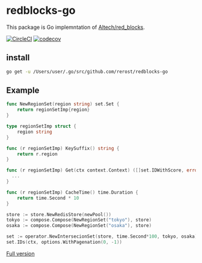 # redblocks-go
This package is Go implemntation of [Altech/red_blocks](https://github.com/Altech/red_blocks).

[![CircleCI](https://circleci.com/gh/rerost/redblocks-go/tree/master.svg?style=svg)](https://circleci.com/gh/rerost/redblocks-go/tree/master) [![codecov](https://codecov.io/gh/rerost/redblocks-go/branch/master/graph/badge.svg)](https://codecov.io/gh/rerost/redblocks-go)

## install
```bash
go get -u /Users/user/.go/src/github.com/rerost/redblocks-go
```

## Example
```go
func NewRegionSet(region string) set.Set {
	return regionSetImp{region}
}

type regionSetImp struct {
	region string
}

func (r regionSetImp) KeySuffix() string {
	return r.region
}

func (r regionSetImp) Get(ctx context.Context) ([]set.IDWithScore, error) {
  ...
}

func (r regionSetImp) CacheTime() time.Duration {
	return time.Second * 10
}

store := store.NewRedisStore(newPool())
tokyo := compose.Compose(NewRegionSet("tokyo"), store)
osaka := compose.Compose(NewRegionSet("osaka"), store)

set := operator.NewIntersecionSet(store, time.Second*100, tokyo, osaka)
set.IDs(ctx, options.WithPagenation(0, -1))
```

[Full version](https://github.com/rerost/redblocks-go/blob/master/example/simple.go)
